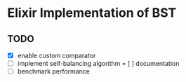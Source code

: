 # Elixir Implementation of BST

## TODO
- [x] enable custom comparator
- [ ] implement self-balancing algorithm
= [ ] documentation
- [ ] benchmark performance
